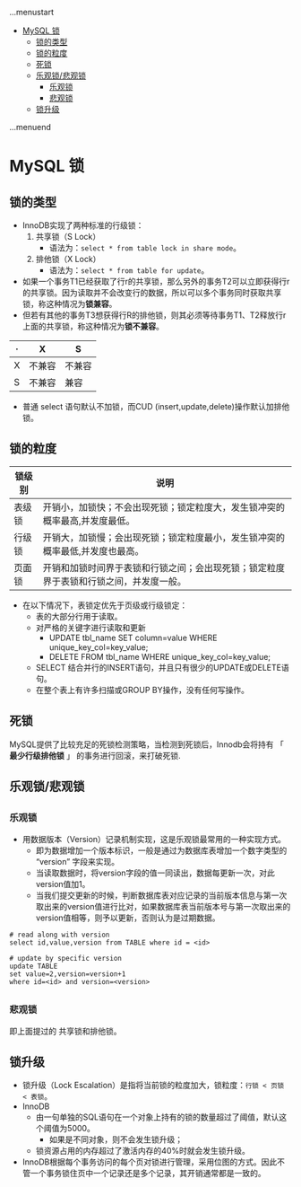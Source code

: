 ...menustart

- [MySQL 锁](#8dc99461a1c4b9110a35ea875b10b70d)
    - [锁的类型](#dfa8b5aa96cb4af6e6c28cf50b2a3c43)
    - [锁的粒度](#cbc301535e8455434b2bbd29a183e55d)
    - [死锁](#60461afa5afbcb0457a420056c14a6c9)
    - [乐观锁/悲观锁](#685a6699c143f3090ecdabcc3618a2c5)
        - [乐观锁](#bf97e7abc7c23d4f37d6da39acc011d8)
        - [悲观锁](#891f975efa0ad8ed8582636e0bd98e41)
    - [锁升级](#f631c0a2d27c606f697b1e5987b74732)

...menuend


<h2 id="8dc99461a1c4b9110a35ea875b10b70d"></h2>


# MySQL 锁

<h2 id="dfa8b5aa96cb4af6e6c28cf50b2a3c43"></h2>


## 锁的类型

- InnoDB实现了两种标准的行级锁：
    1. 共享锁（S Lock）
        - 语法为：`select * from table lock in share mode`。
    2. 排他锁（X Lock）
        - 语法为：`select * from table for update`。
- 如果一个事务T1已经获取了行r的共享锁，那么另外的事务T2可以立即获得行r的共享锁。因为读取并不会改变行的数据，所以可以多个事务同时获取共享锁，称这种情况为**锁兼容**。
- 但若有其他的事务T3想获得行R的排他锁，则其必须等待事务T1、T2释放行r上面的共享锁，称这种情况为**锁不兼容**。


· | X | S
--- | --- | ---
X | 不兼容 |  不兼容
S |  不兼容 |  兼容

- 普通 select 语句默认不加锁，而CUD (insert,update,delete)操作默认加排他锁。


<h2 id="cbc301535e8455434b2bbd29a183e55d"></h2>


## 锁的粒度

锁级别 | 说明
--- | ---
表级锁 | 开销小，加锁快；不会出现死锁；锁定粒度大，发生锁冲突的概率最高,并发度最低。
行级锁 | 开销大，加锁慢；会出现死锁；锁定粒度最小，发生锁冲突的概率最低,并发度也最高。
页面锁 | 开销和加锁时间界于表锁和行锁之间；会出现死锁；锁定粒度界于表锁和行锁之间，并发度一般。


- 在以下情况下，表锁定优先于页级或行级锁定：
    - 表的大部分行用于读取。
    - 对严格的关键字进行读取和更新
        - UPDATE tbl_name SET column=value WHERE unique_key_col=key_value;
        - DELETE FROM tbl_name WHERE unique_key_col=key_value;
    - SELECT 结合并行的INSERT语句，并且只有很少的UPDATE或DELETE语句。
    - 在整个表上有许多扫描或GROUP BY操作，没有任何写操作。


<h2 id="60461afa5afbcb0457a420056c14a6c9"></h2>


## 死锁

MySQL提供了比较充足的死锁检测策略，当检测到死锁后，Innodb会将持有 「 **最少行级排他锁** 」 的事务进行回滚，来打破死锁.

<h2 id="685a6699c143f3090ecdabcc3618a2c5"></h2>


## 乐观锁/悲观锁

<h2 id="bf97e7abc7c23d4f37d6da39acc011d8"></h2>


### 乐观锁

- 用数据版本（Version）记录机制实现，这是乐观锁最常用的一种实现方式。
    - 即为数据增加一个版本标识，一般是通过为数据库表增加一个数字类型的 “version” 字段来实现。
    - 当读取数据时，将version字段的值一同读出，数据每更新一次，对此version值加1。
    - 当我们提交更新的时候，判断数据库表对应记录的当前版本信息与第一次取出来的version值进行比对，如果数据库表当前版本号与第一次取出来的version值相等，则予以更新，否则认为是过期数据。


```mysql
# read along with version 
select id,value,version from TABLE where id = <id>

# update by specific version
update TABLE
set value=2,version=version+1
where id=<id> and version=<version>
```

<h2 id="891f975efa0ad8ed8582636e0bd98e41"></h2>


### 悲观锁

即上面提过的 共享锁和排他锁。

<h2 id="f631c0a2d27c606f697b1e5987b74732"></h2>


## 锁升级

- 锁升级（Lock Escalation）是指将当前锁的粒度加大，锁粒度：`行锁 < 页锁 < 表锁`。
- InnoDB
    - 由一句单独的SQL语句在一个对象上持有的锁的数量超过了阈值，默认这个阈值为5000。
        - 如果是不同对象，则不会发生锁升级；
    - 锁资源占用的内存超过了激活内存的40%时就会发生锁升级。
- InnoDB根据每个事务访问的每个页对锁进行管理，采用位图的方式。因此不管一个事务锁住页中一个记录还是多个记录，其开销通常都是一致的。




